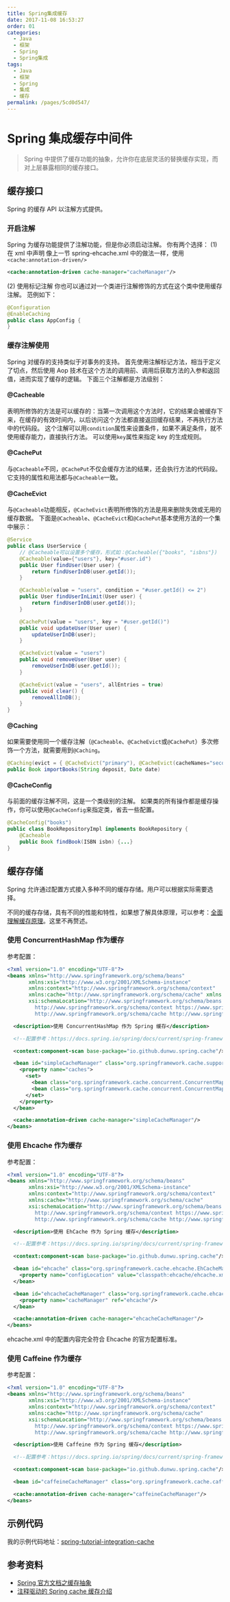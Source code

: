 ```yaml
---
title: Spring集成缓存
date: 2017-11-08 16:53:27
order: 01
categories:
  - Java
  - 框架
  - Spring
  - Spring集成
tags:
  - Java
  - 框架
  - Spring
  - 集成
  - 缓存
permalink: /pages/5cd0d547/
---
```


# Spring 集成缓存中间件

> Spring 中提供了缓存功能的抽象，允许你在底层灵活的替换缓存实现，而对上层暴露相同的缓存接口。

## 缓存接口

Spring 的缓存 API 以注解方式提供。

### 开启注解

Spring 为缓存功能提供了注解功能，但是你必须启动注解。
你有两个选择：
(1) 在 xml 中声明
像上一节 spring-ehcache.xml 中的做法一样，使用`<cache:annotation-driven/>`

```xml
<cache:annotation-driven cache-manager="cacheManager"/>
```

(2) 使用标记注解
你也可以通过对一个类进行注解修饰的方式在这个类中使用缓存注解。
范例如下：

```java
@Configuration
@EnableCaching
public class AppConfig {
}
```

### 缓存注解使用

Spring 对缓存的支持类似于对事务的支持。
首先使用注解标记方法，相当于定义了切点，然后使用 Aop 技术在这个方法的调用前、调用后获取方法的入参和返回值，进而实现了缓存的逻辑。
下面三个注解都是方法级别：

#### @Cacheable

表明所修饰的方法是可以缓存的：当第一次调用这个方法时，它的结果会被缓存下来，在缓存的有效时间内，以后访问这个方法都直接返回缓存结果，不再执行方法中的代码段。
这个注解可以用`condition`属性来设置条件，如果不满足条件，就不使用缓存能力，直接执行方法。
可以使用`key`属性来指定 key 的生成规则。

#### @CachePut

与`@Cacheable`不同，`@CachePut`不仅会缓存方法的结果，还会执行方法的代码段。
它支持的属性和用法都与`@Cacheable`一致。

#### @CacheEvict

与`@Cacheable`功能相反，`@CacheEvict`表明所修饰的方法是用来删除失效或无用的缓存数据。
下面是`@Cacheable`、`@CacheEvict`和`@CachePut`基本使用方法的一个集中展示：

```java
@Service
public class UserService {
    // @Cacheable可以设置多个缓存，形式如：@Cacheable({"books", "isbns"})
    @Cacheable(value={"users"}, key="#user.id")
    public User findUser(User user) {
        return findUserInDB(user.getId());
    }

    @Cacheable(value = "users", condition = "#user.getId() <= 2")
    public User findUserInLimit(User user) {
        return findUserInDB(user.getId());
    }

    @CachePut(value = "users", key = "#user.getId()")
    public void updateUser(User user) {
        updateUserInDB(user);
    }

    @CacheEvict(value = "users")
    public void removeUser(User user) {
        removeUserInDB(user.getId());
    }

    @CacheEvict(value = "users", allEntries = true)
    public void clear() {
        removeAllInDB();
    }
}
```

#### @Caching

如果需要使用同一个缓存注解（`@Cacheable`、`@CacheEvict`或`@CachePut`）多次修饰一个方法，就需要用到`@Caching`。

```java
@Caching(evict = { @CacheEvict("primary"), @CacheEvict(cacheNames="secondary", key="#p0") })
public Book importBooks(String deposit, Date date)
```

#### @CacheConfig

与前面的缓存注解不同，这是一个类级别的注解。
如果类的所有操作都是缓存操作，你可以使用`@CacheConfig`来指定类，省去一些配置。

```java
@CacheConfig("books")
public class BookRepositoryImpl implements BookRepository {
	@Cacheable
	public Book findBook(ISBN isbn) {...}
}
```

## 缓存存储

Spring 允许通过配置方式接入多种不同的缓存存储。用户可以根据实际需要选择。

不同的缓存存储，具有不同的性能和特性，如果想了解具体原理，可以参考：[全面理解缓存原理](https://dunwu.github.io/javatech/#/technology/cache/cache-theory?id=%e5%85%a8%e9%9d%a2%e7%90%86%e8%a7%a3%e7%bc%93%e5%ad%98%e5%8e%9f%e7%90%86)。这里不再赘述。

### 使用 ConcurrentHashMap 作为缓存

参考配置：

```xml
<?xml version="1.0" encoding="UTF-8"?>
<beans xmlns="http://www.springframework.org/schema/beans"
       xmlns:xsi="http://www.w3.org/2001/XMLSchema-instance"
       xmlns:context="http://www.springframework.org/schema/context"
       xmlns:cache="http://www.springframework.org/schema/cache" xmlns:p="http://www.springframework.org/schema/p"
       xsi:schemaLocation="http://www.springframework.org/schema/beans http://www.springframework.org/schema/beans/spring-beans.xsd
         http://www.springframework.org/schema/context https://www.springframework.org/schema/context/spring-context.xsd
         http://www.springframework.org/schema/cache http://www.springframework.org/schema/cache/spring-cache.xsd">

  <description>使用 ConcurrentHashMap 作为 Spring 缓存</description>

  <!--配置参考：https://docs.spring.io/spring/docs/current/spring-framework-reference/integration.html#cache-store-configuration-->

  <context:component-scan base-package="io.github.dunwu.spring.cache"/>

  <bean id="simpleCacheManager" class="org.springframework.cache.support.SimpleCacheManager">
    <property name="caches">
      <set>
        <bean class="org.springframework.cache.concurrent.ConcurrentMapCacheFactoryBean" p:name="default"/>
        <bean class="org.springframework.cache.concurrent.ConcurrentMapCacheFactoryBean" p:name="users"/>
      </set>
    </property>
  </bean>

  <cache:annotation-driven cache-manager="simpleCacheManager"/>
</beans>
```

### 使用 Ehcache 作为缓存

参考配置：

```xml
<?xml version="1.0" encoding="UTF-8"?>
<beans xmlns="http://www.springframework.org/schema/beans"
       xmlns:xsi="http://www.w3.org/2001/XMLSchema-instance"
       xmlns:context="http://www.springframework.org/schema/context"
       xmlns:cache="http://www.springframework.org/schema/cache"
       xsi:schemaLocation="http://www.springframework.org/schema/beans http://www.springframework.org/schema/beans/spring-beans.xsd
         http://www.springframework.org/schema/context https://www.springframework.org/schema/context/spring-context.xsd
         http://www.springframework.org/schema/cache http://www.springframework.org/schema/cache/spring-cache.xsd">

  <description>使用 EhCache 作为 Spring 缓存</description>

  <!--配置参考：https://docs.spring.io/spring/docs/current/spring-framework-reference/integration.html#cache-store-configuration-->

  <context:component-scan base-package="io.github.dunwu.spring.cache"/>

  <bean id="ehcache" class="org.springframework.cache.ehcache.EhCacheManagerFactoryBean">
    <property name="configLocation" value="classpath:ehcache/ehcache.xml"/>
  </bean>

  <bean id="ehcacheCacheManager" class="org.springframework.cache.ehcache.EhCacheCacheManager">
    <property name="cacheManager" ref="ehcache"/>
  </bean>

  <cache:annotation-driven cache-manager="ehcacheCacheManager"/>
</beans>
```

ehcache.xml 中的配置内容完全符合 Ehcache 的官方配置标准。

### 使用 Caffeine 作为缓存

参考配置：

```xml
<?xml version="1.0" encoding="UTF-8"?>
<beans xmlns="http://www.springframework.org/schema/beans"
       xmlns:xsi="http://www.w3.org/2001/XMLSchema-instance"
       xmlns:context="http://www.springframework.org/schema/context"
       xmlns:cache="http://www.springframework.org/schema/cache"
       xsi:schemaLocation="http://www.springframework.org/schema/beans http://www.springframework.org/schema/beans/spring-beans.xsd
         http://www.springframework.org/schema/context https://www.springframework.org/schema/context/spring-context.xsd
         http://www.springframework.org/schema/cache http://www.springframework.org/schema/cache/spring-cache.xsd">

  <description>使用 Caffeine 作为 Spring 缓存</description>

  <!--配置参考：https://docs.spring.io/spring/docs/current/spring-framework-reference/integration.html#cache-store-configuration-->

  <context:component-scan base-package="io.github.dunwu.spring.cache"/>

  <bean id="caffeineCacheManager" class="org.springframework.cache.caffeine.CaffeineCacheManager"/>

  <cache:annotation-driven cache-manager="caffeineCacheManager"/>
</beans>
```

## 示例代码

我的示例代码地址：[spring-tutorial-integration-cache](https://github.com/dunwu/spring-tutorial/tree/master/spring-tutorial/spring-tutorial-integration/spring-tutorial-integration-cache)

## 参考资料

- [Spring 官方文档之缓存抽象](https://docs.spring.io/spring/docs/current/spring-framework-reference/integration.html#cache)
- [注释驱动的 Spring cache 缓存介绍](http://www.ibm.com/developerworks/cn/opensource/os-cn-spring-cache/)